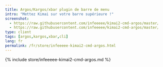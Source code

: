 ```yaml
---
title: Argos/Kargos/xbar plugin de barre de menu
intro: "Mettez Kimai sur votre barre supérieure !"
screenshot: 
  - https://raw.githubusercontent.com/infeeeee/kimai2-cmd-argos/master/img/screenshot-argos-active.png
  - https://raw.githubusercontent.com/infeeeee/kimai2-cmd-argos/master/img/screenshot-bitbar-active.png
type: client
tags: [argos,kargos,xbar,cli]
lang: fr
permalink: /fr/store/infeeeee-kimai2-cmd-argos.html
---
```


{% include store/infeeeee-kimai2-cmd-argos.md %}
